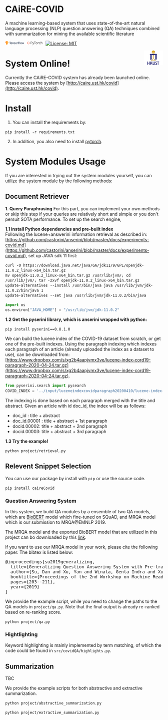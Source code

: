 # CAiRE-COVID
A machine learning-based system that uses state-of-the-art natural language processing (NLP) question answering (QA) techniques combined with summarization for mining the available scientific literature

<img src="img/tensorflow.png" width="12%"> <img src="img/pytorch-logo-dark.png" width="12%"> [![License: MIT](https://img.shields.io/badge/License-MIT-yellow.svg)](https://opensource.org/licenses/MIT) 


<img align="right" src="img/HKUST.jpg" width="12%">

# System Online!
Currently the CAiRE-COVID system has already been launched online. Please access the system by [http://caire.ust.hk/covid](http://caire.ust.hk/covid).


# Install
1. You can install the requirements by:
```
pip install -r requirements.txt
```
2. In addition, you also need to install [pytorch](https://pytorch.org/).

# System Modules Usage
If you are interested in trying out the system modules yourself, you can utilize the system module by the following methods:
## Document Retriever
**1. Query Paraphrasing**
For this part, you can implement your own methods or skip this step if your queries are relatively short and simple or you don't persuit SOTA performance. To set up the search engine,

**1.1 install Python dependencies and pre-built index**  
Following the lucene+answerini information retrieval as described in: [https://github.com/castorini/anserini/blob/master/docs/experiments-covid.md](https://github.com/castorini/anserini/blob/master/docs/experiments-covid.md), set up JAVA sdk 11 first:
```
curl -O https://download.java.net/java/GA/jdk11/9/GPL/openjdk-11.0.2_linux-x64_bin.tar.gz
mv openjdk-11.0.2_linux-x64_bin.tar.gz /usr/lib/jvm/; cd /usr/lib/jvm/; tar -zxvf openjdk-11.0.2_linux-x64_bin.tar.gz
update-alternatives --install /usr/bin/java java /usr/lib/jvm/jdk-11.0.2/bin/java 1
update-alternatives --set java /usr/lib/jvm/jdk-11.0.2/bin/java
```
```python
import os
os.environ["JAVA_HOME"] = "/usr/lib/jvm/jdk-11.0.2"
```

**1.2 Get the pyserini library, which is anserini wrapped with python:**
```
pip install pyserini==0.8.1.0
```
We can build the lucene index of the COVID-19 dataset from scratch, or get one of the pre-built indexes. Using the paragraph indexing which indexes each paragraph of an article (already uploaded the index as a dataset to use), can be downloaded from: [https://www.dropbox.com/s/xg2b4aapjvmx3ve/lucene-index-cord19-paragraph-2020-04-24.tar.gz](https://www.dropbox.com/s/xg2b4aapjvmx3ve/lucene-index-cord19-paragraph-2020-04-24.tar.gz).
```python
from pyserini.search import pysearch
COVID_INDEX = '../input/luceneindexcovidparagraph20200410/lucene-index-covid-paragraph-2020-04-24'
```
The indexing is done based on each paragraph merged with the title and abstract. Given an article with id doc_id, the index will be as follows:
+ doc_id : title + abstract
+ doc_id.00001 : title + abstract + 1st paragraph
+ docid.00002: title + abstract + 2nd paragraph
+ docid.00003: title + abstract + 3rd paragraph

**1.3 Try the example!**  
```
python project/retrieval.py
```

## Relevent Snippet Selection
You can use our package by install with ```pip``` or use the source code.
```
pip install caireCovid
```
### Question Answering System
In this system, we build QA modules by a ensemble of two QA models, which are [BioBERT](https://github.com/dmis-lab/bioasq-biobert) model which fine-tuned on SQuAD, and MRQA model which is our submission to MRQA@EMNLP 2019. 

The MRQA model and the exported BioBERT model that are utilized in this project can bo downloaded by this [link](https://drive.google.com/drive/folders/1yjzYN_KCz8uLobqaUddftBGPAZ6uSDDj?usp=sharing).

If you want to use our MRQA model in your work, please cite the following paper. The bibtex is listed below:
<pre>
@inproceedings{su2019generalizing,
  title={Generalizing Question Answering System with Pre-trained Language Model Fine-tuning},
  author={Su, Dan and Xu, Yan and Winata, Genta Indra and Xu, Peng and Kim, Hyeondey and Liu, Zihan and Fung, Pascale},
  booktitle={Proceedings of the 2nd Workshop on Machine Reading for Question Answering},
  pages={203--211},
  year={2019}
}
</pre>

We provide the example script, while you need to change the paths to the QA models in ```project/qa.py```. Note that the final output is already re-ranked based on re-ranking score.
```
python project/qa.py
```

### Hightlighting
Keyword highlighting is mainly implemented by term matching, of which the code could be found in ```src/covidQA/highlights.py```.

## Summarization
TBC

We provide the example scripts for both abstractive and extractive summarization.
```
python project/abstractive_summarization.py
```
```
python project/extractive_summarization.py
```

